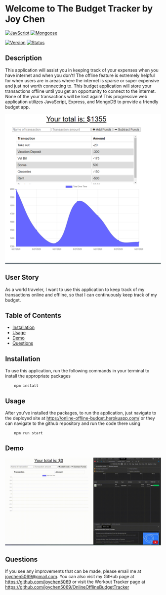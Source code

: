 # Welcome to The Budget Tracker by Joy Chen

[![JavScript](https://img.shields.io/badge/Made%20With-JavaScript-blue.svg)](https://shields.io/) [![Mongoose](https://img.shields.io/badge/Utilizes-Mongoose-red.svg)](https://shields.io/) 

[![Version](https://img.shields.io/badge/Version-Development-purple.svg)](https://shields.io/) [![Status](https://img.shields.io/badge/Status-Active-green.svg)](https://shields.io/) 
  
## Description
  
This application will assist you in keeping track of your expenses when you have internet and when you don't! The offline feature is extremely helpful for when users are in areas where the internet is sparse or super expensive and just not worth connecting to. This budget application will store your transactions offline until you get an opportunity to connect to the internet. None of the your transactions will be lost again! This progressive web application utilizes JavaScript, Express, and MongoDB to provide a friendly budget app.

<div align="center"><img src="public/images/main.png" width="800" alt="main"></div>

## User Story

As a world traveler, I want to use this application to keep track of my transactions online and offline, so that I can continuously keep track of my budget.
  
## Table of Contents
* [Installation](#installation)
* [Usage](#usage)
* [Demo](#demo)
* [Questions](#questions)

  
## Installation

To use this application, run the following commands in your terminal to install the appropriate packages
```
    npm install
```

## Usage 

After you've installed the packages, to run the application, just navigate to the deployed site at https://online-offline-budget.herokuapp.com/ or they can navigate to the github repository and run the code there using 
```
    npm run start
```



## Demo
<div align="center"><img src="public/images/demo.gif" width="800" alt="demo"></div>

## Questions
  
If you see any improvements that can be made, please email me at joychen5069@gmail.com. You can also visit my GitHub page at https://github.com/joychen5069 or visit the Workout Tracker page at https://github.com/joychen5069/OnlineOfflineBudgetTracker

  